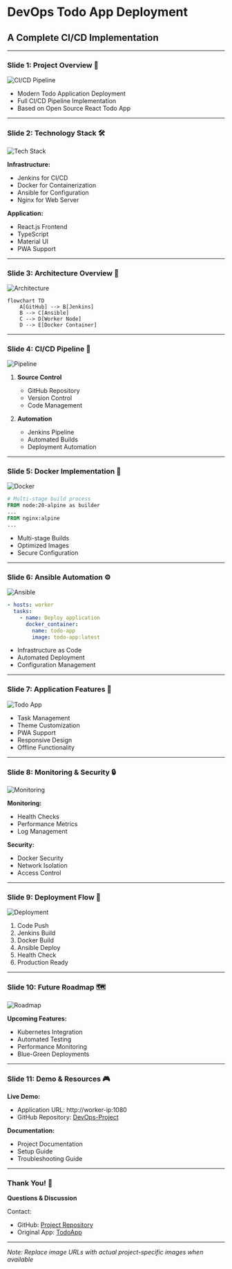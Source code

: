 # DevOps Todo App Deployment
## A Complete CI/CD Implementation

---

### Slide 1: Project Overview 🚀
![CI/CD Pipeline](https://miro.medium.com/max/1400/1*JbVknFJqX7EQEstOe4BnhQ.png)

- Modern Todo Application Deployment
- Full CI/CD Pipeline Implementation
- Based on Open Source React Todo App

---

### Slide 2: Technology Stack 🛠️
![Tech Stack](https://miro.medium.com/max/1400/1*N6gSyZBfF6Z_YQjZR4bh9A.png)

**Infrastructure:**
- Jenkins for CI/CD
- Docker for Containerization
- Ansible for Configuration
- Nginx for Web Server

**Application:**
- React.js Frontend
- TypeScript
- Material UI
- PWA Support

---

### Slide 3: Architecture Overview 📐
![Architecture](https://miro.medium.com/max/1400/1*KYzXCqVvfY4YQ5pM9E6I8w.png)

```mermaid
flowchart TD
    A[GitHub] --> B[Jenkins]
    B --> C[Ansible]
    C --> D[Worker Node]
    D --> E[Docker Container]
```

---

### Slide 4: CI/CD Pipeline 🔄
![Pipeline](https://www.jenkins.io/images/pipeline-flow.png)

1. **Source Control**
   - GitHub Repository
   - Version Control
   - Code Management

2. **Automation**
   - Jenkins Pipeline
   - Automated Builds
   - Deployment Automation

---

### Slide 5: Docker Implementation 🐳
![Docker](https://www.docker.com/wp-content/uploads/2021/09/docker-multi-stage.png)

```dockerfile
# Multi-stage build process
FROM node:20-alpine as builder
...
FROM nginx:alpine
...
```

- Multi-stage Builds
- Optimized Images
- Secure Configuration

---

### Slide 6: Ansible Automation ⚙️
![Ansible](https://www.ansible.com/hubfs/Images/blog/ansible-pipeline.png)

```yaml
- hosts: worker
  tasks:
    - name: Deploy application
      docker_container:
        name: todo-app
        image: todo-app:latest
```

- Infrastructure as Code
- Automated Deployment
- Configuration Management

---

### Slide 7: Application Features 📱
![Todo App](https://raw.githubusercontent.com/maciekt07/TodoApp/main/screenshots/app.png)

- Task Management
- Theme Customization
- PWA Support
- Responsive Design
- Offline Functionality

---

### Slide 8: Monitoring & Security 🔒
![Monitoring](https://grafana.com/static/img/grafana/showcase.png)

**Monitoring:**
- Health Checks
- Performance Metrics
- Log Management

**Security:**
- Docker Security
- Network Isolation
- Access Control

---

### Slide 9: Deployment Flow 🌊
![Deployment](https://miro.medium.com/max/1400/1*0WrUVw8GG1R6JOV0IUyZOQ.png)

1. Code Push
2. Jenkins Build
3. Docker Build
4. Ansible Deploy
5. Health Check
6. Production Ready

---

### Slide 10: Future Roadmap 🗺️
![Roadmap](https://miro.medium.com/max/1400/1*1kUhczYDfpkWXSFt0mI2dA.png)

**Upcoming Features:**
- Kubernetes Integration
- Automated Testing
- Performance Monitoring
- Blue-Green Deployments

---

### Slide 11: Demo & Resources 🎮

**Live Demo:**
- Application URL: http://worker-ip:1080
- GitHub Repository: [DevOps-Project](https://github.com/Adil61220/DevOps-Project)

**Documentation:**
- Project Documentation
- Setup Guide
- Troubleshooting Guide

---

### Thank You! 👋
**Questions & Discussion**

Contact:
- GitHub: [Project Repository](https://github.com/Adil61220/DevOps-Project)
- Original App: [TodoApp](https://github.com/maciekt07/TodoApp)

---

*Note: Replace image URLs with actual project-specific images when available*
